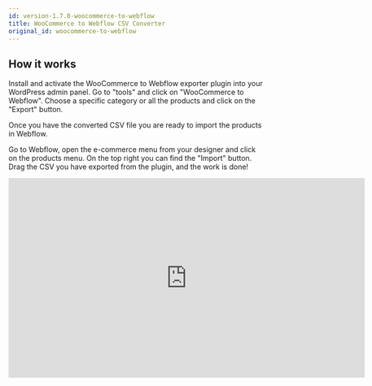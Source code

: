 ```yaml
---
id: version-1.7.0-woocommerce-to-webflow
title: WooCommerce to Webflow CSV Converter
original_id: woocommerce-to-webflow
---
```


## How it works
Install and activate the WooCommerce to Webflow exporter plugin into your WordPress admin panel.
Go to "tools" and click on "WooCommerce to Webflow".
Choose a specific category or all the products and click on the "Export" button.

Once you have the converted CSV file you are ready to import the products in Webflow.

Go to Webflow, open the e-commerce menu from your designer and click on the products menu. On the top right you can find the "Import" button. Drag the CSV you have exported from the plugin, and the work is done!

 
<iframe width="700" height="393" src="https://www.youtube.com/embed/tp08bilVNog" frameborder="0" allow="accelerometer; autoplay; encrypted-media; gyroscope; picture-in-picture" allowfullscreen></iframe>